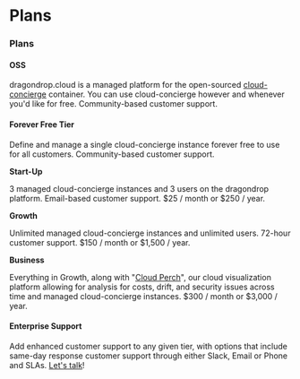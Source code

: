 # Plans

### Plans

#### OSS

dragondrop.cloud is a managed platform for the open-sourced [cloud-concierge](https://github.com/dragondrop-cloud/cloud-concierge) container. You can use cloud-concierge however and whenever you'd like for free. Community-based customer support.

#### Forever Free Tier

Define and manage a single cloud-concierge instance forever free to use for all customers. Community-based customer support.

**Start-Up**

3 managed cloud-concierge instances and 3 users on the dragondrop platform. Email-based customer support. $25 / month or $250 / year.

**Growth**

Unlimited managed cloud-concierge instances and unlimited users. 72-hour customer support. $150 / month or $1,500 / year.

**Business**

Everything in Growth, along with "[Cloud Perch](../getting-started/cloud-footprint-visualizations.md)", our cloud visualization platform allowing for analysis for costs, drift, and security issues across time and managed cloud-concierge instances. $300 / month or $3,000 / year.

#### Enterprise Support

Add enhanced customer support to any given tier, with options that include same-day response customer support through either Slack, Email or Phone and SLAs. [Let's talk](https://calendly.com/d/zyh-3c8-yyh/demo-of-dragondrop-cloud)!
